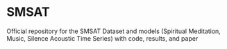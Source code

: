 # SMSAT
Official repository for the SMSAT Dataset and models (Spiritual Meditation, Music, Silence Acoustic Time Series) with code, results, and paper
